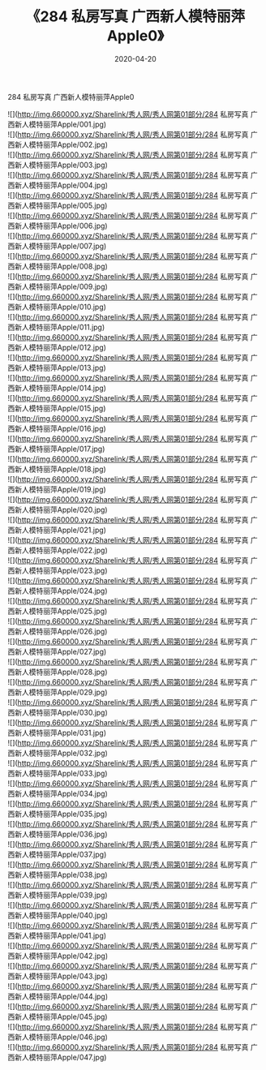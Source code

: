﻿---
layout: post
title:  《284 私房写真 广西新人模特丽萍Apple0》
date:   2020-04-20
img: http://img.660000.xyz/Sharelink/秀人网/秀人网第01部分/284 私房写真 广西新人模特丽萍Apple0/000.jpg
categories: [美女, 清纯, 唯美]
---

284 私房写真 广西新人模特丽萍Apple0

  ![](http://img.660000.xyz/Sharelink/秀人网/秀人网第01部分/284 私房写真 广西新人模特丽萍Apple/001.jpg) <br> ![](http://img.660000.xyz/Sharelink/秀人网/秀人网第01部分/284 私房写真 广西新人模特丽萍Apple/002.jpg) <br> ![](http://img.660000.xyz/Sharelink/秀人网/秀人网第01部分/284 私房写真 广西新人模特丽萍Apple/003.jpg) <br> ![](http://img.660000.xyz/Sharelink/秀人网/秀人网第01部分/284 私房写真 广西新人模特丽萍Apple/004.jpg) <br> ![](http://img.660000.xyz/Sharelink/秀人网/秀人网第01部分/284 私房写真 广西新人模特丽萍Apple/005.jpg) <br> ![](http://img.660000.xyz/Sharelink/秀人网/秀人网第01部分/284 私房写真 广西新人模特丽萍Apple/006.jpg) <br> ![](http://img.660000.xyz/Sharelink/秀人网/秀人网第01部分/284 私房写真 广西新人模特丽萍Apple/007.jpg) <br> ![](http://img.660000.xyz/Sharelink/秀人网/秀人网第01部分/284 私房写真 广西新人模特丽萍Apple/008.jpg) <br> ![](http://img.660000.xyz/Sharelink/秀人网/秀人网第01部分/284 私房写真 广西新人模特丽萍Apple/009.jpg) <br> ![](http://img.660000.xyz/Sharelink/秀人网/秀人网第01部分/284 私房写真 广西新人模特丽萍Apple/010.jpg) <br> ![](http://img.660000.xyz/Sharelink/秀人网/秀人网第01部分/284 私房写真 广西新人模特丽萍Apple/011.jpg) <br> ![](http://img.660000.xyz/Sharelink/秀人网/秀人网第01部分/284 私房写真 广西新人模特丽萍Apple/012.jpg) <br> ![](http://img.660000.xyz/Sharelink/秀人网/秀人网第01部分/284 私房写真 广西新人模特丽萍Apple/013.jpg) <br> ![](http://img.660000.xyz/Sharelink/秀人网/秀人网第01部分/284 私房写真 广西新人模特丽萍Apple/014.jpg) <br> ![](http://img.660000.xyz/Sharelink/秀人网/秀人网第01部分/284 私房写真 广西新人模特丽萍Apple/015.jpg) <br> ![](http://img.660000.xyz/Sharelink/秀人网/秀人网第01部分/284 私房写真 广西新人模特丽萍Apple/016.jpg) <br> ![](http://img.660000.xyz/Sharelink/秀人网/秀人网第01部分/284 私房写真 广西新人模特丽萍Apple/017.jpg) <br> ![](http://img.660000.xyz/Sharelink/秀人网/秀人网第01部分/284 私房写真 广西新人模特丽萍Apple/018.jpg) <br> ![](http://img.660000.xyz/Sharelink/秀人网/秀人网第01部分/284 私房写真 广西新人模特丽萍Apple/019.jpg) <br> ![](http://img.660000.xyz/Sharelink/秀人网/秀人网第01部分/284 私房写真 广西新人模特丽萍Apple/020.jpg) <br> ![](http://img.660000.xyz/Sharelink/秀人网/秀人网第01部分/284 私房写真 广西新人模特丽萍Apple/021.jpg) <br> ![](http://img.660000.xyz/Sharelink/秀人网/秀人网第01部分/284 私房写真 广西新人模特丽萍Apple/022.jpg) <br> ![](http://img.660000.xyz/Sharelink/秀人网/秀人网第01部分/284 私房写真 广西新人模特丽萍Apple/023.jpg) <br> ![](http://img.660000.xyz/Sharelink/秀人网/秀人网第01部分/284 私房写真 广西新人模特丽萍Apple/024.jpg) <br> ![](http://img.660000.xyz/Sharelink/秀人网/秀人网第01部分/284 私房写真 广西新人模特丽萍Apple/025.jpg) <br> ![](http://img.660000.xyz/Sharelink/秀人网/秀人网第01部分/284 私房写真 广西新人模特丽萍Apple/026.jpg) <br> ![](http://img.660000.xyz/Sharelink/秀人网/秀人网第01部分/284 私房写真 广西新人模特丽萍Apple/027.jpg) <br> ![](http://img.660000.xyz/Sharelink/秀人网/秀人网第01部分/284 私房写真 广西新人模特丽萍Apple/028.jpg) <br> ![](http://img.660000.xyz/Sharelink/秀人网/秀人网第01部分/284 私房写真 广西新人模特丽萍Apple/029.jpg) <br> ![](http://img.660000.xyz/Sharelink/秀人网/秀人网第01部分/284 私房写真 广西新人模特丽萍Apple/030.jpg) <br> ![](http://img.660000.xyz/Sharelink/秀人网/秀人网第01部分/284 私房写真 广西新人模特丽萍Apple/031.jpg) <br> ![](http://img.660000.xyz/Sharelink/秀人网/秀人网第01部分/284 私房写真 广西新人模特丽萍Apple/032.jpg) <br> ![](http://img.660000.xyz/Sharelink/秀人网/秀人网第01部分/284 私房写真 广西新人模特丽萍Apple/033.jpg) <br> ![](http://img.660000.xyz/Sharelink/秀人网/秀人网第01部分/284 私房写真 广西新人模特丽萍Apple/034.jpg) <br> ![](http://img.660000.xyz/Sharelink/秀人网/秀人网第01部分/284 私房写真 广西新人模特丽萍Apple/035.jpg) <br> ![](http://img.660000.xyz/Sharelink/秀人网/秀人网第01部分/284 私房写真 广西新人模特丽萍Apple/036.jpg) <br> ![](http://img.660000.xyz/Sharelink/秀人网/秀人网第01部分/284 私房写真 广西新人模特丽萍Apple/037.jpg) <br> ![](http://img.660000.xyz/Sharelink/秀人网/秀人网第01部分/284 私房写真 广西新人模特丽萍Apple/038.jpg) <br> ![](http://img.660000.xyz/Sharelink/秀人网/秀人网第01部分/284 私房写真 广西新人模特丽萍Apple/039.jpg) <br> ![](http://img.660000.xyz/Sharelink/秀人网/秀人网第01部分/284 私房写真 广西新人模特丽萍Apple/040.jpg) <br> ![](http://img.660000.xyz/Sharelink/秀人网/秀人网第01部分/284 私房写真 广西新人模特丽萍Apple/041.jpg) <br> ![](http://img.660000.xyz/Sharelink/秀人网/秀人网第01部分/284 私房写真 广西新人模特丽萍Apple/042.jpg) <br> ![](http://img.660000.xyz/Sharelink/秀人网/秀人网第01部分/284 私房写真 广西新人模特丽萍Apple/043.jpg) <br> ![](http://img.660000.xyz/Sharelink/秀人网/秀人网第01部分/284 私房写真 广西新人模特丽萍Apple/044.jpg) <br> ![](http://img.660000.xyz/Sharelink/秀人网/秀人网第01部分/284 私房写真 广西新人模特丽萍Apple/045.jpg) <br> ![](http://img.660000.xyz/Sharelink/秀人网/秀人网第01部分/284 私房写真 广西新人模特丽萍Apple/046.jpg) <br> ![](http://img.660000.xyz/Sharelink/秀人网/秀人网第01部分/284 私房写真 广西新人模特丽萍Apple/047.jpg) <br>